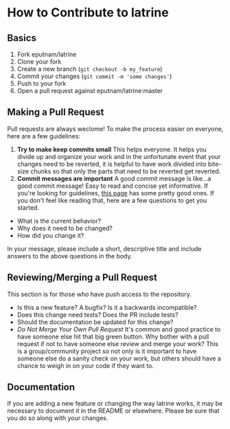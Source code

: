 # How to Contribute to latrine

## Basics

1. Fork eputnam/latrine
1. Clone your fork
1. Create a new branch (`git checkout -b my_feature`)
1. Commit your changes (`git commit -m 'some changes'`)
1. Push to your fork
1. Open a pull request against eputnam/latrine:master

## Making a Pull Request

Pull requests are always weclome! To make the process easier on everyone, here are a few guidelines:

1. **Try to make keep commits small**
This helps everyone. It helps you divide up and organize your work and in the unfortunate event that your changes need to be reverted, it is helpful to have work divided into bite-size chunks so that only the parts that need to be reverted get reverted.
1. **Commit messages are important**
A good commit message is like...a good commit message! Easy to read and concise yet informative. If you're looking for guidelines, [this page](https://chris.beams.io/posts/git-commit/) has some pretty good ones. If you don't feel like reading that, here are a few questions to get you started.

* What is the current behavior?
* Why does it need to be changed?
* How did you change it?

In your message, please include a short, descriptive title and include answers to the above questions in the body.

## Reviewing/Merging a Pull Request
This section is for those who have push access to the repository.

* Is this a new feature? A bugfix? Is it a backwards incompatible?
* Does this change need tests? Does the PR include tests?
* Should the documentation be updated for this change?
* _Do Not Merge Your Own Pull Request_
It's common and good practice to have someone else hit that big green button. Why bother with a pull request if not to have someone else review and merge your work? This is a group/community project so not only is it important to have someone else do a sanity check on your work, but others should have a chance to weigh in on your code if they want to.

## Documentation

If you are adding a new feature or changing the way latrine works, it may be necessary to document it in the README or elsewhere. Please be sure that you do so along with your changes.

